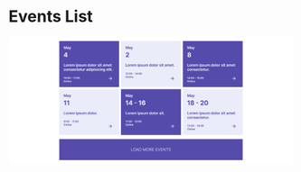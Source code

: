 # Events List

![Events List](https://github.com/nslcoder/100-Days-Of-CSS/blob/main/screenshots/events-list.png)
